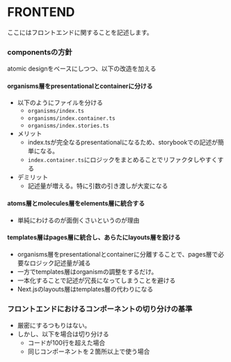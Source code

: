 # FRONTEND
ここにはフロントエンドに関することを記述します。

### componentsの方針
atomic designをベースにしつつ、以下の改造を加える


#### organisms層をpresentationalとcontainerに分ける
- 以下のようにファイルを分ける
    - `organisms/index.ts`
    - `organisms/index.container.ts`
    - `organisms/index.stories.ts`
- メリット
    - index.tsが完全なるpresentationalになるため、storybookでの記述が簡単になる。
    - `index.container.ts`にロジックをまとめることでリファクタしやすくする
- デミリット
    - 記述量が増える。特に引数の引き渡しが大変になる


#### atoms層とmolecules層をelements層に統合する
- 単純にわけるのが面倒くさいというのが理由


#### templates層はpages層に統合し、あらたにlayouts層を設ける
- organisms層をpresentationalとcontainerに分離することで、pages層で必要なロジック記述量が減る
- 一方でtemplates層はorganismの調整をするだけ。
- 一本化することで記述が冗長になってしまうことを避ける
- Next.jsのlayouts層はtemplates層の代わりになる


### フロントエンドにおけるコンポーネントの切り分けの基準
- 厳密にするつもりはない。
- しかし、以下を場合は切り分ける
    - コードが100行を超えた場合
    - 同じコンポーネントを２箇所以上で使う場合
